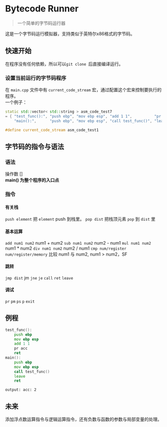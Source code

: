 # Bytecode Runner
> 一个简单的字节码运行器

这是一个字节码运行模拟器，支持类似于英特尔x86格式的字节码。

## 快速开始
在程序没有任何依赖，所以可以`git clone `后直接编译运行。     
### 设置当前运行的字节码程序   
在 `main.cpp` 文件中有 `current_code_stream` 宏，通过配置这个宏来控制要执行的程序。   
一个例子：
```c++
static std::vector< std::string > asm_code_test7
= { "test_func():", "push ebp", "mov ebp esp", "add 1 1",          "pr acc", "ret",
    "main():",      "push ebp", "mov ebp esp", "call test_func()", "leave",  "ret" };

#define current_code_stream asm_code_test1
```
## 字节码的指令与语法
### 语法
操作数 []  
**main() 为整个程序的入口点**
### 指令
#### 有关栈
`push element` 把 `element` push 到栈里。
`pop dist` 把栈顶元素 `pop` 到 `dist` 里
#### 基本运算
`add num1 num2` num1 + num2
`sub num1 num2` num2 - num1
`mul num1 num2` num1 * num2
`div num1 num2` num2 / num1
`cmp num/register num/register/memory` 比较 num1 与 num2, num1 > num2，SF
#### 跳转
`jmp dist` jm
`jne`
`je`
`call`
`ret`
`leave`
#### 调试
`pr`
`pm`
`ps`
`p`
`exit`
## 例程
```asm
test_func():
    push ebp
    mov ebp esp
    add 1 1
    pr acc
    ret
main():
    push ebp
    mov ebp esp
    call test_func()
    leave
    ret
```
```
output: acc: 2
```
## 未来
添加浮点数运算指令与逻辑运算指令，还有负数与函数的参数与局部变量的处理。
